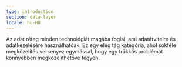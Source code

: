 ```yaml
---
type: introduction
section: data-layer
locale: hu-HU
---
```

 Az adat réteg minden technológiát magába foglal, ami adatátvitelre és adatkezelésére használhatóak.
Ez egy elég tág kategória, ahol sokféle megközelítés versenyez egymással, hogy egy trükkös problémát könnyebben
megközelíthetővé tegyen.